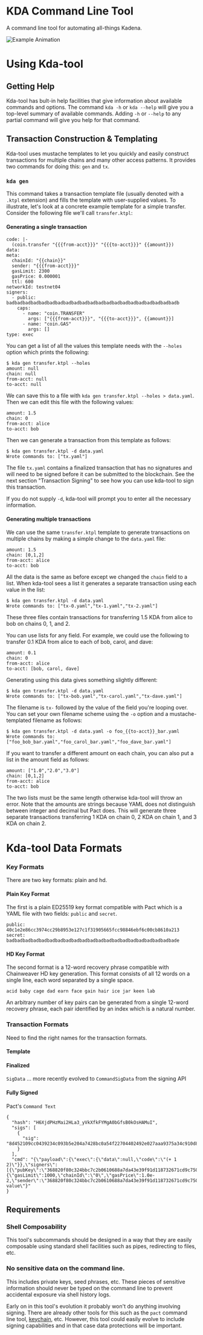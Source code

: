 # KDA Command Line Tool

A command line tool for automating all-things Kadena.

![Example Animation](https://imgur.com/a/By4KVir)

# Using Kda-tool

## Getting Help

Kda-tool has bult-in help facilities that give information about available
commands and options. The command `kda -h` or `kda --help` will give you a
top-level summary of available commands. Adding `-h` or `--help` to any partial
command will give you help for that command.

## Transaction Construction & Templating

Kda-tool uses mustache templates to let you quickly and easily construct
transactions for multiple chains and many other access patterns. It provides two
commands for doing this: `gen` and `tx`.

### `kda gen`

This command takes a transaction template file (usually denoted with a `.ktpl`
extension) and fills the template with user-supplied values. To illustrate,
let's look at a concrete example template for a simple transfer. Consider the
following file we'll call `transfer.ktpl`:

#### Generating a single transaction

```
code: |-
  (coin.transfer "{{{from-acct}}}" "{{{to-acct}}}" {{amount}})
data:
meta:
  chainId: "{{chain}}"
  sender: "{{{from-acct}}}"
  gasLimit: 2300
  gasPrice: 0.000001
  ttl: 600
networkId: testnet04
signers:
  - public: badbadbadbadbadbadbadbadbadbadbadbadbadbadbadbadbadbadbadbadbadb
    caps:
      - name: "coin.TRANSFER"
        args: ["{{{from-acct}}}", "{{{to-acct}}}", {{amount}}]
      - name: "coin.GAS"
        args: []
type: exec
```

You can get a list of all the values this template needs with the `--holes`
option which prints the following:

```
$ kda gen transfer.ktpl --holes
amount: null
chain: null
from-acct: null
to-acct: null
```

We can save this to a file with `kda gen transfer.ktpl --holes > data.yaml`.
Then we can edit this file with the following values:

```
amount: 1.5
chain: 0
from-acct: alice
to-acct: bob
```

Then we can generate a transaction from this template as follows:

```
$ kda gen transfer.ktpl -d data.yaml
Wrote commands to: ["tx.yaml"]
```

The file `tx.yaml` contains a finalized transaction that has no signatures and
will need to be signed before it can be submitted to the blockchain. See the
next section "Transaction Signing" to see how you can use kda-tool to sign this
transaction.

If you do not supply `-d`, kda-tool will prompt you to enter all the necessary
information.

#### Generating multiple transactions

We can use the same `transfer.ktpl` template to generate transactions on
multiple chains by making a simple change to the `data.yaml` file:

```
amount: 1.5
chain: [0,1,2]
from-acct: alice
to-acct: bob
```

All the data is the same as before except we changed the `chain` field to a
list. When kda-tool sees a list it generates a separate transaction using each
value in the list:

```
$ kda gen transfer.ktpl -d data.yaml
Wrote commands to: ["tx-0.yaml","tx-1.yaml","tx-2.yaml"]
```

These three files contain transactions for transferring 1.5 KDA from alice to
bob on chains 0, 1, and 2.

You can use lists for any field. For example, we could use the following to
transfer 0.1 KDA from alice to each of bob, carol, and dave:

```
amount: 0.1
chain: 0
from-acct: alice
to-acct: [bob, carol, dave]
```

Generating using this data gives something slightly different:

```
$ kda gen transfer.ktpl -d data.yaml
Wrote commands to: ["tx-bob.yaml","tx-carol.yaml","tx-dave.yaml"]
```

The filename is `tx-` followed by the value of the field you're looping over.
You can set your own filename scheme using the `-o` option and a
mustache-templated filename as follows:

```
$ kda gen transfer.ktpl -d data.yaml -o foo_{{to-acct}}_bar.yaml
Wrote commands to: ["foo_bob_bar.yaml","foo_carol_bar.yaml","foo_dave_bar.yaml"]
```

If you want to transfer a different amount on each chain, you can also put a
list in the amount field as follows:

```
amount: ["1.0","2.0","3.0"]
chain: [0,1,2]
from-acct: alice
to-acct: bob
```

The two lists must be the same length otherwise kda-tool will throw an error.
Note that the amounts are strings because YAML does not distinguish between
integer and decimal but Pact does. This will generate three separate
transactions transferring 1 KDA on chain 0, 2 KDA on chain 1, and 3 KDA on chain
2.

# Kda-tool Data Formats

### Key Formats

There are two key formats: plain and hd.

#### Plain Key Format

The first is a plain ED25519 key format compatible with Pact which is a YAML
file with two fields: `public` and `secret`.

```
public: 40c1e2e86cc3974cc29b8953e127c1f31905665fcc98846ebf6c00cb8610a213
secret: badbadbadbadbadbadbadbadbadbadbadbadbadbadbadbadbadbadbadbadbade
```

#### HD Key Format

The second format is a 12-word recovery phrase compatible with Chainweaver HD
key generation. This format consists of all 12 words on a single line, each word
separated by a single space.

```
acid baby cage dad earn face gain hair ice jar keen lab
```

An arbitrary number of key pairs can be generated from a single 12-word recovery
phrase, each pair identified by an index which is a natural number.

### Transaction Formats

Need to find the right names for the transaction formats.

#### Template


#### Finalized

`SigData` ... more recently evolved to `CommandSigData` from the signing API

#### Fully Signed

Pact's `Command Text`

```
{
  "hash": "H6XjdPHzMai2HLa3_yVkXfkFYMgA0bGfsB0kOsHAMuI",
  "sigs": [
    {
      "sig": "8d452109cc0439234c093b5e204a7428bc0a54f22704402492e027aaa9375a34c910d8a468a12746d0d29e9353f4a3fbebe920d63bcc7963853995db015d060f"
    }
  ],
  "cmd": "{\"payload\":{\"exec\":{\"data\":null,\"code\":\"(+ 1 2)\"}},\"signers\":[{\"pubKey\":\"368820f80c324bbc7c2b0610688a7da43e39f91d118732671cd9c7500ff43cca\"}],\"meta\":{\"gasLimit\":1000,\"chainId\":\"0\",\"gasPrice\":1.0e-2,\"sender\":\"368820f80c324bbc7c2b0610688a7da43e39f91d118732671cd9c7500ff43cca\"},\"nonce\":\"nonce-value\"}"
}
```

## Requirements

### Shell Composability

This tool's subcommands should be designed in a way that they are easily
composable using standard shell facilities such as pipes, redirecting to
files, etc.

### No sensitive data on the command line.

This includes private keys, seed phrases, etc.  These pieces of sensitive
information should never be typed on the command line to prevent accidental
exposure via shell history logs.

Early on in this tool's evolution it probably won't do anything involving
signing.  There are already other tools for this such as the `pact` command
line tool, [keychain](https://github.com/kadena-community/keychain), etc.
However, this tool could easily evolve to include signing capabilities and in
that case data protections will be important.
